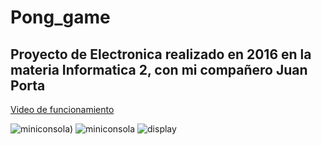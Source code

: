 # Pong_game
Proyecto de Electronica realizado en 2016
en la materia Informatica 2,
con mi compañero Juan Porta
---
[Video de funcionamiento](https://www.youtube.com/watch?v=9P0lY0uX40o)

![miniconsola](https://i.ibb.co/WzdJLs7/15578627-10211561565817763-447928052567650081-n.jpg))
![miniconsola](https://i.ibb.co/dbMVm2P/Ping-Pong10.jpg)
![display](https://i.ibb.co/vX7wyg9/Ping-Pong12.jpg)


